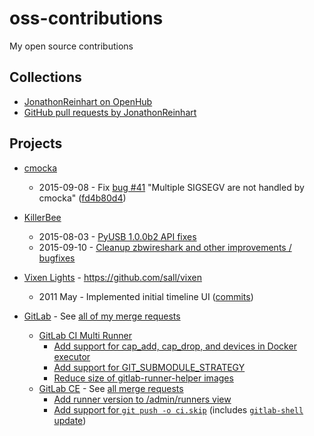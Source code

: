 # oss-contributions
My open source contributions

## Collections

- [JonathonReinhart on OpenHub](https://www.openhub.net/accounts/JonathonReinhart)
- [GitHub pull requests by JonathonReinhart](https://github.com/pulls?q=is:pr+author:JonathonReinhart)


## Projects

- [cmocka](https://cmocka.org/)
   - 2015-09-08 - Fix [bug #41](https://open.cryptomilk.org/issues/41) "Multiple SIGSEGV are not handled by cmocka" ([fd4b80d4](https://git.cryptomilk.org/projects/cmocka.git/commit/?id=fd4b80d4504563f8b4d4f518b3122d17a669d1ed))
- [KillerBee](https://github.com/riverloopsec/killerbee)
   - 2015-08-03 - [PyUSB 1.0.0b2 API fixes](https://github.com/riverloopsec/killerbee/pull/47)
   - 2015-09-10 - [Cleanup zbwireshark and other improvements / bugfixes](https://github.com/riverloopsec/killerbee/pull/51)
- [Vixen Lights](http://www.vixenlights.com/) - https://github.com/sall/vixen
   - 2011 May - Implemented initial timeline UI ([commits](https://github.com/sall/vixen/commits?author=JonathonReinhart))

- [GitLab](https://gitlab.com/gitlab-org) - See [all of my merge requests](https://gitlab.com/groups/gitlab-org/-/merge_requests?state=all&author_username=JonathonReinhart)
   - [GitLab CI Multi Runner](https://gitlab.com/gitlab-org/gitlab-ci-multi-runner)
      - [Add support for cap_add, cap_drop, and devices in Docker executor](https://gitlab.com/gitlab-org/gitlab-ci-multi-runner/merge_requests/91)
      - [Add support for GIT_SUBMODULE_STRATEGY](https://gitlab.com/gitlab-org/gitlab-ci-multi-runner/merge_requests/443)
      - [Reduce size of gitlab-runner-helper images](https://gitlab.com/gitlab-org/gitlab-ci-multi-runner/merge_requests/456)
   - [GitLab CE](https://gitlab.com/gitlab-org/gitlab-ce) - See [all merge requests](https://gitlab.com/gitlab-org/gitlab-ce/merge_requests?state=all&author_username=JonathonReinhart)
      - [Add runner version to /admin/runners view](https://gitlab.com/gitlab-org/gitlab-ce/merge_requests/8733)
      - [Add support for `git push -o ci.skip`](https://gitlab.com/gitlab-org/gitlab-ce/merge_requests/15643) (includes [`gitlab-shell` update](https://gitlab.com/gitlab-org/gitlab-shell/merge_requests/166))

